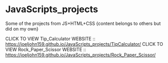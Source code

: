 # JavaScripts_projects
Some of the projects from JS+HTML+CSS {content belongs to others but did on my own}

CLICK TO VIEW Tip_Calculator WEBSITE :: https://joeljohn159.github.io/JavaScripts_projects/TipCalculator/
CLICK TO VIEW Rock_Paper_Scissor WEBSITE :: https://joeljohn159.github.io/JavaScripts_projects/Rock_Paper_Scissor/

